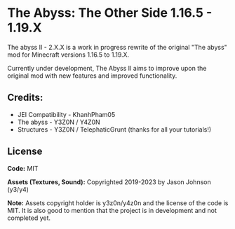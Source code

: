 # The Abyss: The Other Side 1.16.5 - 1.19.X
The abyss II - 2.X.X is a work in progress rewrite of the original "The abyss" mod for Minecraft versions 1.16.5 to 1.19.X.

Currently under development, The Abyss II aims to improve upon the original mod with new features and improved functionality.

## Credits:
- JEI Compatibility - KhanhPham05
- The abyss - Y3Z0N / Y4Z0N
- Structures - Y3Z0N / TelephaticGrunt (thanks for all your tutorials!)

## License

**Code:** MIT

**Assets (Textures, Sound):** Copyrighted 2019-2023 by Jason Johnson (y3/y4)

**Note:** Assets copyright holder is y3z0n/y4z0n and the license of the code is MIT. It is also good to mention that the project is in development and not completed yet.
